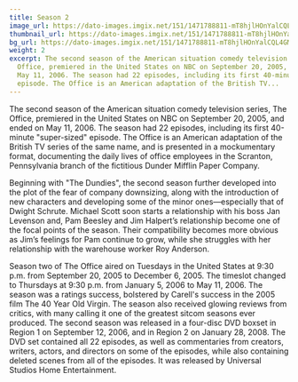 ```yaml
---
title: Season 2
image_url: https://dato-images.imgix.net/151/1471788811-mT8hjlHOnYalCQL4GMyHDgckNrU.jpg?ixlib=rb-1.1.0&ch=DPR%2CWidth&auto=compress%2Cformat&w=400
thumbnail_url: https://dato-images.imgix.net/151/1471788811-mT8hjlHOnYalCQL4GMyHDgckNrU.jpg?ixlib=rb-1.1.0&ch=DPR%2CWidth&auto=compress%2Cformat&h=300
bg_url: https://dato-images.imgix.net/151/1471788811-mT8hjlHOnYalCQL4GMyHDgckNrU.jpg?ixlib=rb-1.1.0&ch=DPR%2CWidth&auto=compress%2Cformat&w=5
weight: 2
excerpt: The second season of the American situation comedy television series, The
  Office, premiered in the United States on NBC on September 20, 2005, and ended on
  May 11, 2006. The season had 22 episodes, including its first 40-minute "super-sized"
  episode. The Office is an American adaptation of the British TV...
---
```


The second season of the American situation comedy television series, The Office, premiered in the United States on NBC on September 20, 2005, and ended on May 11, 2006. The season had 22 episodes, including its first 40-minute "super-sized" episode. The Office is an American adaptation of the British TV series of the same name, and is presented in a mockumentary format, documenting the daily lives of office employees in the Scranton, Pennsylvania branch of the fictitious Dunder Mifflin Paper Company.

Beginning with "The Dundies", the second season further developed into the plot of the fear of company downsizing, along with the introduction of new characters and developing some of the minor ones—especially that of Dwight Schrute. Michael Scott soon starts a relationship with his boss Jan Levenson and, Pam Beesley and Jim Halpert’s relationship become one of the focal points of the season. Their compatibility becomes more obvious as Jim’s feelings for Pam continue to grow, while she struggles with her relationship with the warehouse worker Roy Anderson.

Season two of The Office aired on Tuesdays in the United States at 9:30 p.m. from September 20, 2005 to December 6, 2005. The timeslot changed to Thursdays at 9:30 p.m. from January 5, 2006 to May 11, 2006. The season was a ratings success, bolstered by Carell's success in the 2005 film The 40 Year Old Virgin. The season also received glowing reviews from critics, with many calling it one of the greatest sitcom seasons ever produced. The second season was released in a four-disc DVD boxset in Region 1 on September 12, 2006, and in Region 2 on January 28, 2008. The DVD set contained all 22 episodes, as well as commentaries from creators, writers, actors, and directors on some of the episodes, while also containing deleted scenes from all of the episodes. It was released by Universal Studios Home Entertainment.